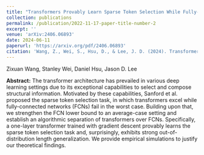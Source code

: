 ```yaml
---
title: "Transformers Provably Learn Sparse Token Selection While Fully-Connected Nets Cannot"
collection: publications
permalink: /publication/2022-11-17-paper-title-number-2
excerpt: ''
venue: 'arXiv:2406.06893'
date: 2024-06-11
paperurl: 'https://arxiv.org/pdf/2406.06893'
citation: 'Wang, Z., Wei, S., Hsu, D., & Lee, J. D. (2024). Transformers provably learn sparse token selection while fully-connected nets cannot. arXiv preprint arXiv:2406.06893.'
---
```

Zixuan Wang, Stanley Wei, Daniel Hsu, Jason D. Lee

**Abstract:** The transformer architecture has prevailed in various deep learning settings due to its exceptional capabilities to select and compose structural information. Motivated by these capabilities, Sanford et al. proposed the sparse token selection task, in which transformers excel while fully-connected networks (FCNs) fail in the worst case. Building upon that, we strengthen the FCN lower bound to an average-case setting and establish an algorithmic separation of transformers over FCNs. Specifically, a one-layer transformer trained with gradient descent provably learns the sparse token selection task and, surprisingly, exhibits strong out-of-distribution length generalization. We provide empirical simulations to justify our theoretical findings.